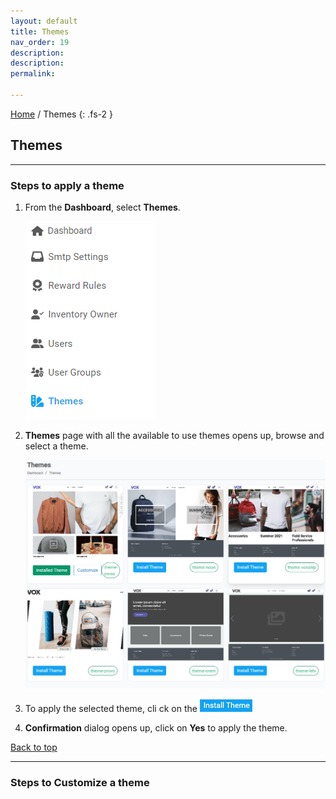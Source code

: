 ```yaml
---
layout: default
title: Themes
nav_order: 19
description: 
description: 
permalink: 

---
```


[Home](https://biijuwa.github.io/eckb/) / Themes
{: .fs-2 }

## Themes

---

### Steps to apply a theme

1. From the **Dashboard**, select **Themes**.

   ![theme_dashboard](../../images/themes/theme_dashboard.png)

2. **Themes** page with all the available to use themes opens up, browse and select a theme.

   ![theme_page](../../images/themes/theme_page.png)

3. To apply the selected theme, cli ck on the ![install_theme_button](../../images/buttons/installtheme.png)
4. **Confirmation** dialog opens up, click on **Yes** to apply the theme.

<a href="#top" id="back-to-top">Back to top</a>

---

### Steps to Customize a theme

